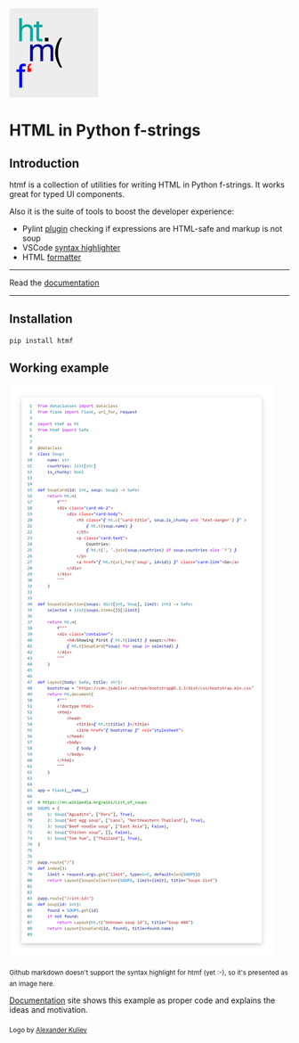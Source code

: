 <img src="docs/docs/htmf_gray.png" width="160" height="160"/>

# HTML in Python f-strings

## Introduction

htmf is a collection of utilities for writing HTML in Python f-strings. It works great for typed UI components.

Also it is the suite of tools to boost the developer experience:

- Pylint [plugin](https://jkmnt.github.io/htmf/lint) checking if expressions are HTML-safe and markup is not soup
- VSCode [syntax highlighter](https://jkmnt.github.io/htmf/highlight)
- HTML [formatter](https://jkmnt.github.io/htmf/format)

---

Read the [documentation](https://jkmnt.github.io/htmf)

---

## Installation

```shell
pip install htmf
```

## Working example

![example](docs/docs/soups.png)

<sub>Github markdown doesn't support the syntax highlight for htmf (yet :-), so it's presented as an image here.
</sub>

[Documentation](https://jkmnt.github.io/htmf) site shows this example as proper code and
explains the ideas and motivation.

<sub>
Logo by <a href="http://alexanderkuliev.tilda.ws">Alexander Kuliev</a>
</sub>